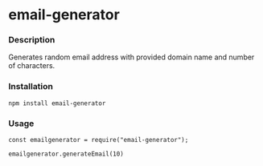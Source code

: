 ﻿# email-generator

### Description
Generates random email address with provided domain name and number of characters.

### Installation
`npm install email-generator`

### Usage
`const emailgenerator = require("email-generator");`

`emailgenerator.generateEmail(10)`
